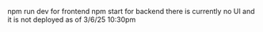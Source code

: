 npm run dev for frontend
npm start for backend
there is currently no UI and it is not deployed as of 3/6/25 10:30pm
